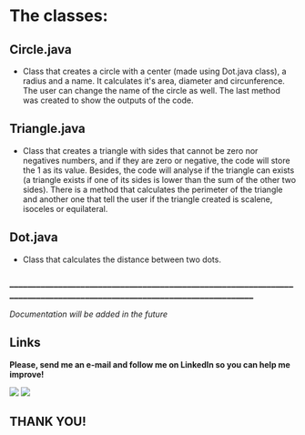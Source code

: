 # The classes:

## Circle.java

- Class that creates a circle with a center (made using Dot.java class), a radius and a name. It calculates it's area, diameter
and circunference. The user can change the name of the circle as well. The last method was created to show the outputs of the code.

## Triangle.java

- Class that creates a triangle with sides that cannot be zero nor negatives numbers, and if they are zero or negative, the code
will store the 1 as its value. Besides, the code will analyse if the triangle can exists (a triangle exists if one of its sides is
lower than the sum of the other two sides). There is a method that calculates the perimeter of the triangle and another one that
tell the user if the triangle created is scalene, isoceles or equilateral.

## Dot.java

- Class that calculates the distance between two dots.

### _______________________________________________________________________________________________________________________

_Documentation will be added in the future_


## Links

**Please, send me an e-mail and follow me on LinkedIn so you can help me improve!**

<div>
<a href="https://www.linkedin.com/in/lucas-cardoso-jabur" target="_blank"><img loading="lazy" src="https://img.shields.io/badge/-LinkedIn-%230077B5?style=for-the-badge&logo=linkedin&logoColor=white" target="_blank"></a>  
<a href = "mailto:lucascjabur02@gmail.com"><img loading="lazy" src="https://img.shields.io/badge/Gmail-D14836?style=for-the-badge&logo=gmail&logoColor=white" target="_blank"></a> 
</div>


## THANK YOU!
